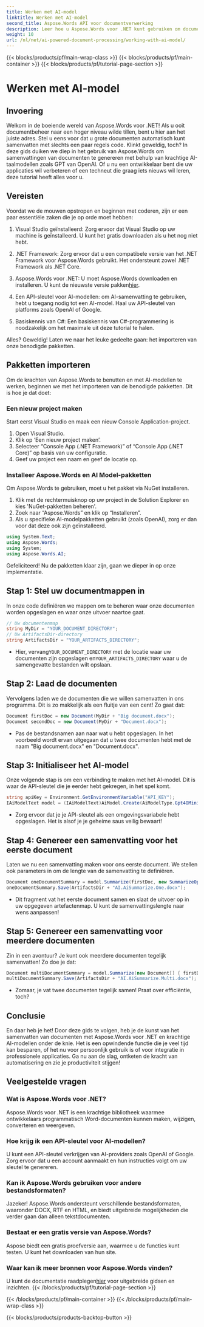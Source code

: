 ```yaml
---
title: Werken met AI-model
linktitle: Werken met AI-model
second_title: Aspose.Words API voor documentverwerking
description: Leer hoe u Aspose.Words voor .NET kunt gebruiken om documenten samen te vatten met AI. Eenvoudige stappen voor het verbeteren van documentbeheer.
weight: 10
url: /nl/net/ai-powered-document-processing/working-with-ai-model/
---
```


{{< blocks/products/pf/main-wrap-class >}}
{{< blocks/products/pf/main-container >}}
{{< blocks/products/pf/tutorial-page-section >}}

# Werken met AI-model

## Invoering

Welkom in de boeiende wereld van Aspose.Words voor .NET! Als u ooit documentbeheer naar een hoger niveau wilde tillen, bent u hier aan het juiste adres. Stel u eens voor dat u grote documenten automatisch kunt samenvatten met slechts een paar regels code. Klinkt geweldig, toch? In deze gids duiken we diep in het gebruik van Aspose.Words om samenvattingen van documenten te genereren met behulp van krachtige AI-taalmodellen zoals GPT van OpenAI. Of u nu een ontwikkelaar bent die uw applicaties wil verbeteren of een techneut die graag iets nieuws wil leren, deze tutorial heeft alles voor u.

## Vereisten

Voordat we de mouwen opstropen en beginnen met coderen, zijn er een paar essentiële zaken die je op orde moet hebben:

1. Visual Studio geïnstalleerd: Zorg ervoor dat Visual Studio op uw machine is geïnstalleerd. U kunt het gratis downloaden als u het nog niet hebt.
  
2. .NET Framework: Zorg ervoor dat u een compatibele versie van het .NET Framework voor Aspose.Words gebruikt. Het ondersteunt zowel .NET Framework als .NET Core.

3.  Aspose.Words voor .NET: U moet Aspose.Words downloaden en installeren. U kunt de nieuwste versie pakken[hier](https://releases.aspose.com/words/net/).

4. Een API-sleutel voor AI-modellen: om AI-samenvatting te gebruiken, hebt u toegang nodig tot een AI-model. Haal uw API-sleutel van platforms zoals OpenAI of Google.

5. Basiskennis van C#: Een basiskennis van C#-programmering is noodzakelijk om het maximale uit deze tutorial te halen.

Alles? Geweldig! Laten we naar het leuke gedeelte gaan: het importeren van onze benodigde pakketten.

## Pakketten importeren

Om de krachten van Aspose.Words te benutten en met AI-modellen te werken, beginnen we met het importeren van de benodigde pakketten. Dit is hoe je dat doet:

### Een nieuw project maken

Start eerst Visual Studio en maak een nieuw Console Application-project.

1. Open Visual Studio.
2. Klik op ‘Een nieuw project maken’.
3. Selecteer “Console App (.NET Framework)” of “Console App (.NET Core)” op basis van uw configuratie.
4. Geef uw project een naam en geef de locatie op.

### Installeer Aspose.Words en AI Model-pakketten

Om Aspose.Words te gebruiken, moet u het pakket via NuGet installeren.

1. Klik met de rechtermuisknop op uw project in de Solution Explorer en kies 'NuGet-pakketten beheren'.
2. Zoek naar “Aspose.Words” en klik op “Installeren”.
3. Als u specifieke AI-modelpakketten gebruikt (zoals OpenAI), zorg er dan voor dat deze ook zijn geïnstalleerd.
```csharp
using System.Text;
using Aspose.Words;
using System;
using Aspose.Words.AI;
```
Gefeliciteerd! Nu de pakketten klaar zijn, gaan we dieper in op onze implementatie.

## Stap 1: Stel uw documentmappen in

In onze code definiëren we mappen om te beheren waar onze documenten worden opgeslagen en waar onze uitvoer naartoe gaat. 

```csharp
// Uw documentenmap
string MyDir = "YOUR_DOCUMENT_DIRECTORY";
// Uw ArtifactsDir-directory
string ArtifactsDir = "YOUR_ARTIFACTS_DIRECTORY";
```

-  Hier, vervang`YOUR_DOCUMENT_DIRECTORY` met de locatie waar uw documenten zijn opgeslagen en`YOUR_ARTIFACTS_DIRECTORY` waar u de samengevatte bestanden wilt opslaan.

## Stap 2: Laad de documenten

Vervolgens laden we de documenten die we willen samenvatten in ons programma. Dit is zo makkelijk als een fluitje van een cent! Zo gaat dat:

```csharp
Document firstDoc = new Document(MyDir + "Big document.docx");
Document secondDoc = new Document(MyDir + "Document.docx");
```

- Pas de bestandsnamen aan naar wat u hebt opgeslagen. In het voorbeeld wordt ervan uitgegaan dat u twee documenten hebt met de naam "Big document.docx" en "Document.docx".

## Stap 3: Initialiseer het AI-model

Onze volgende stap is om een verbinding te maken met het AI-model. Dit is waar de API-sleutel die je eerder hebt gekregen, in het spel komt.

```csharp
string apiKey = Environment.GetEnvironmentVariable("API_KEY");
IAiModelText model = (IAiModelText)AiModel.Create(AiModelType.Gpt4OMini).WithApiKey(apiKey);
```

- Zorg ervoor dat je je API-sleutel als een omgevingsvariabele hebt opgeslagen. Het is alsof je je geheime saus veilig bewaart!

## Stap 4: Genereer een samenvatting voor het eerste document

Laten we nu een samenvatting maken voor ons eerste document. We stellen ook parameters in om de lengte van de samenvatting te definiëren.

```csharp
Document oneDocumentSummary = model.Summarize(firstDoc, new SummarizeOptions() { SummaryLength = SummaryLength.Short });
oneDocumentSummary.Save(ArtifactsDir + "AI.AiSummarize.One.docx");
```

- Dit fragment vat het eerste document samen en slaat de uitvoer op in uw opgegeven artefactenmap. U kunt de samenvattingslengte naar wens aanpassen!

## Stap 5: Genereer een samenvatting voor meerdere documenten

Zin in een avontuur? Je kunt ook meerdere documenten tegelijk samenvatten! Zo doe je dat:

```csharp
Document multiDocumentSummary = model.Summarize(new Document[] { firstDoc, secondDoc }, new SummarizeOptions() { SummaryLength = SummaryLength.Long });
multiDocumentSummary.Save(ArtifactsDir + "AI.AiSummarize.Multi.docx");
```

- Zomaar, je vat twee documenten tegelijk samen! Praat over efficiëntie, toch?

## Conclusie

En daar heb je het! Door deze gids te volgen, heb je de kunst van het samenvatten van documenten met Aspose.Words voor .NET en krachtige AI-modellen onder de knie. Het is een opwindende functie die je veel tijd kan besparen, of het nu voor persoonlijk gebruik is of voor integratie in professionele applicaties. Ga nu aan de slag, ontketen de kracht van automatisering en zie je productiviteit stijgen!

## Veelgestelde vragen

### Wat is Aspose.Words voor .NET?
Aspose.Words voor .NET is een krachtige bibliotheek waarmee ontwikkelaars programmatisch Word-documenten kunnen maken, wijzigen, converteren en weergeven.

### Hoe krijg ik een API-sleutel voor AI-modellen?
U kunt een API-sleutel verkrijgen van AI-providers zoals OpenAI of Google. Zorg ervoor dat u een account aanmaakt en hun instructies volgt om uw sleutel te genereren.

### Kan ik Aspose.Words gebruiken voor andere bestandsformaten?
Jazeker! Aspose.Words ondersteunt verschillende bestandsformaten, waaronder DOCX, RTF en HTML, en biedt uitgebreide mogelijkheden die verder gaan dan alleen tekstdocumenten.

### Bestaat er een gratis versie van Aspose.Words?
Aspose biedt een gratis proefversie aan, waarmee u de functies kunt testen. U kunt het downloaden van hun site.

### Waar kan ik meer bronnen voor Aspose.Words vinden?
 U kunt de documentatie raadplegen[hier](https://reference.aspose.com/words/net/) voor uitgebreide gidsen en inzichten.
{{< /blocks/products/pf/tutorial-page-section >}}

{{< /blocks/products/pf/main-container >}}
{{< /blocks/products/pf/main-wrap-class >}}

{{< blocks/products/products-backtop-button >}}
